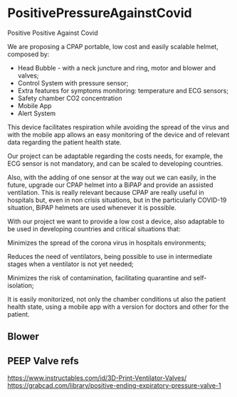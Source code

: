 # PositivePressureAgainstCovid
Positive Positive Against Covid

We are proposing a CPAP portable, low cost and easily scalable helmet, composed by:

- Head Bubble - with a neck juncture and ring, motor and blower and valves;
- Control System with pressure sensor;
- Extra features for symptoms monitoring: temperature and ECG sensors;
- Safety chamber CO2 concentration 
- Mobile App
- Alert System

This device facilitates respiration while avoiding the spread of the virus and with the mobile app allows an easy monitoring of the device and of relevant data regarding the patient health state.

Our project can be adaptable regarding the costs needs, for example, the ECG sensor is not mandatory, and can be scaled to developing countries.

Also, with the adding of one sensor at the way out we can easily, in the future, upgrade our CPAP helmet into a BiPAP and provide an assisted ventilation. This is really relevant because CPAP are really useful in hospitals but, even in non crisis situations, but in the particularly COVID-19 situation, BiPAP helmets are used whenever it is possible.

With our project we want to provide a low cost a device, also adaptable to be used in developing countries and critical situations that: 

Minimizes the spread of the corona virus in hospitals environments;
 
Reduces the need of ventilators, being possible to use in intermediate stages when a ventilator is not yet needed;
 
Minimizes the risk of contamination, facilitating quarantine and self-isolation;

It is easily monitorized, not only the chamber conditions ut also the patient health state, using a mobile app with a version for doctors and other for the patient.



## Blower






## PEEP Valve refs

https://www.instructables.com/id/3D-Print-Ventilator-Valves/
https://grabcad.com/library/positive-ending-expiratory-pressure-valve-1
